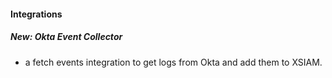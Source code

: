 
#### Integrations
##### New: Okta Event Collector
- a fetch events integration to get logs from Okta and add them to XSIAM.